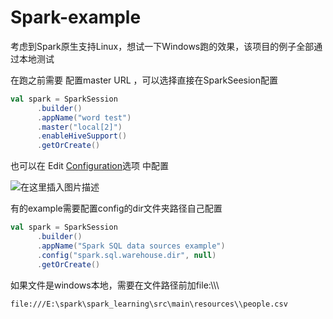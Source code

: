 # Spark-example

考虑到Spark原生支持Linux，想试一下Windows跑的效果，该项目的例子全部通过本地测试

在跑之前需要 配置master URL ，可以选择直接在SparkSeesion配置

```scala
val spark = SparkSession
      .builder()
      .appName("word test")
      .master("local[2]")
      .enableHiveSupport()
      .getOrCreate()
```

也可以在 Edit [Configuration](https://so.csdn.net/so/search?q=Configuration&spm=1001.2101.3001.7020)选项 中配置

 ![在这里插入图片描述](https://img-blog.csdnimg.cn/20190815175015432.png?x-oss-process=image/watermark,type_ZmFuZ3poZW5naGVpdGk,shadow_10,text_aHR0cHM6Ly9ibG9nLmNzZG4ubmV0L29uZTExMWE=,size_16,color_FFFFFF,t_70) 

有的example需要配置config的dir文件夹路径自己配置

```scala
val spark = SparkSession
      .builder()
      .appName("Spark SQL data sources example")
      .config("spark.sql.warehouse.dir", null)
      .getOrCreate()
```

如果文件是windows本地，需要在文件路径前加file:\\\\\

```string
file:///E:\spark\spark_learning\src\main\resources\\people.csv
```
